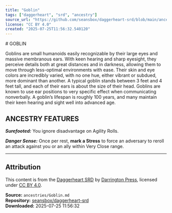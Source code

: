 ```yaml
---
title: "Goblin"
tags: ["daggerheart", "srd", "ancestry"]
source_url: "https://github.com/seansbox/daggerheart-srd/blob/main/ancestries/Goblin.md"
license: "CC BY 4.0"
created: "2025-07-25T11:56:32.540120"
---
```


﻿# GOBLIN

Goblins are small humanoids easily recognizable by their large eyes and massive membranous ears. With keen hearing and sharp eyesight, they perceive details both at great distances and in darkness, allowing them to move through less-optimal environments with ease. Their skin and eye colors are incredibly varied, with no one hue, either vibrant or subdued, more dominant than another. A typical goblin stands between 3 feet and 4 feet tall, and each of their ears is about the size of their head. Goblins are known to use ear positions to very specific effect when communicating nonverbally. A goblin’s lifespan is roughly 100 years, and many maintain their keen hearing and sight well into advanced age.

## ANCESTRY FEATURES

***Surefooted:*** You ignore disadvantage on Agility Rolls.

***Danger Sense:*** Once per rest, **mark a Stress** to force an adversary to reroll an attack against you or an ally within Very Close range.

---

## Attribution

This content is from the [Daggerheart SRD](https://github.com/seansbox/daggerheart-srd/blob/main/ancestries/Goblin.md) by [Darrington Press](https://darringtonpress.com/), licensed under [CC BY 4.0](https://creativecommons.org/licenses/by/4.0/).

**Source:** `ancestries/Goblin.md`  
**Repository:** [seansbox/daggerheart-srd](https://github.com/seansbox/daggerheart-srd)  
**Downloaded:** 2025-07-25 11:56:32

